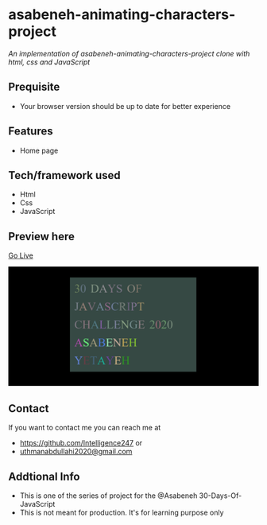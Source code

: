 #  asabeneh-animating-characters-project
*An implementation of asabeneh-animating-characters-project clone with html, css and JavaScript*
## Prequisite
- Your browser version should be up to date for better experience
## Features
- Home page
## Tech/framework used
- Html
- Css
- JavaScript
## Preview here
[Go Live](https://shiny-medovik-eced83.netlify.app)

![screenshot](./media/sketch.png)
## Contact
If you want to contact me you can reach me at
- https://github.com/Intelligence247 or
- uthmanabdullahi2020@gmail.com
## Addtional Info
- This is one of the series of project for the @Asabeneh 30-Days-Of-JavaScript
- This is not meant for production. It's for learning purpose only
